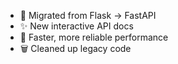 - 🚨 Migrated from Flask → FastAPI  
- ✨ New interactive API docs  
- 🔄 Faster, more reliable performance  
- 🗑️ Cleaned up legacy code  